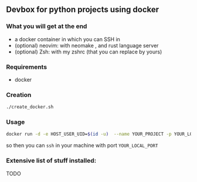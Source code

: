 ## Devbox for python projects using docker

### What you will get at the end

   * a docker container in which you can SSH in
   * (optional) neovim: with neomake , and rust language server
   * (optional) Zsh: with my zshrc (that you can replace by yours)

### Requirements

   * docker

### Creation

```bash
./create_docker.sh
```

### Usage

```bash
docker run -d -e HOST_USER_UID=$(id -u)  --name YOUR_PROJECT -p YOUR_LOCAL_PORT:22 js_vim_docker
```

so then you can `ssh` in your machine with port `YOUR_LOCAL_PORT`

### Extensive list of stuff installed:

TODO
